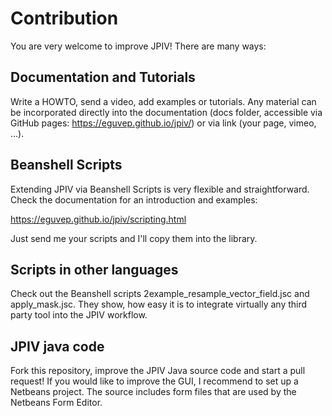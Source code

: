 # Contribution

You are very welcome to improve JPIV! There are many ways:

## Documentation and Tutorials

Write a HOWTO, send a video, add examples or tutorials. Any material can be incorporated directly into the documentation (docs folder, accessible via GitHub pages: https://eguvep.github.io/jpiv/) or via link (your page, vimeo, ...).

## Beanshell Scripts

Extending JPIV via Beanshell Scripts is very flexible and straightforward. Check the documentation for an introduction and examples: 

https://eguvep.github.io/jpiv/scripting.html

Just send me your scripts and I'll copy them into the library.

## Scripts in other languages

Check out the Beanshell scripts 2example_resample_vector_field.jsc and apply_mask.jsc. They show, how easy it is to integrate virtually any third party tool into the JPIV workflow.

## JPIV java code

Fork this repository, improve the JPIV Java source code and start a pull request! If you would like to improve the GUI, I recommend to set up a Netbeans project. The source includes form files that are used by the Netbeans Form Editor.
